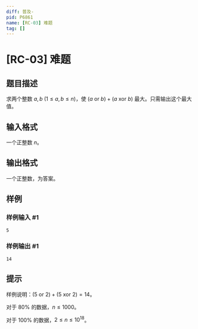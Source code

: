 ```yaml
---
diff: 普及-
pid: P6861
name: [RC-03] 难题
tag: []
---
```

# [RC-03] 难题
## 题目描述

求两个整数 $a,b$ $(1\le a,b\le n)$，使 $(a\ \mathrm{or}\ b)+(a\ \mathrm{xor}\ b)$ 最大。只需输出这个最大值。
## 输入格式

一个正整数 $n$。
## 输出格式

一个正整数，为答案。
## 样例

### 样例输入 #1
```
5
```
### 样例输出 #1
```
14
```
## 提示

样例说明：$(5\ \mathrm{or}\ 2)+(5\ \mathrm{xor}\ 2)=14$。

对于 $80\%$ 的数据，$n\le 1000$。

对于 $100\%$ 的数据，$2\le n\le 10^{18}$。
